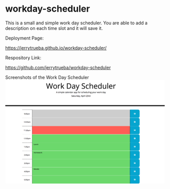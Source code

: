 # workday-scheduler
This is a small and simple work day scheduler. You are able to add a description on each time slot and it will save it.


Deployment Page:

https://jerrytrueba.github.io/workday-scheduler/

Respository Link:

https://github.com/jerrytrueba/workday-scheduler



Screenshots of the Work Day Scheduler
![](Assets/Scheduler.png)
